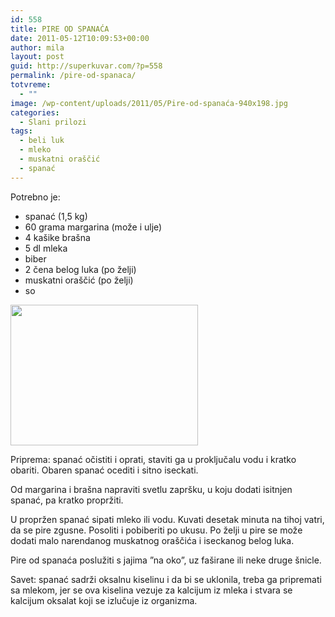 ```yaml
---
id: 558
title: PIRE OD SPANAĆA
date: 2011-05-12T10:09:53+00:00
author: mila
layout: post
guid: http://superkuvar.com/?p=558
permalink: /pire-od-spanaca/
totvreme:
  - ""
image: /wp-content/uploads/2011/05/Pire-od-spanaća-940x198.jpg
categories:
  - Slani prilozi
tags:
  - beli luk
  - mleko
  - muskatni oraščić
  - spanać
---
```

Potrebno je:

  * spanać (1,5 kg)
  * 60 grama margarina (može i ulje)
  * 4 kašike brašna
  * 5 dl mleka
  * biber
  * 2 čena belog luka (po želji)
  * muskatni oraščić (po želji)
  * so

<img class="alignnone size-medium wp-image-2650" title="Pire od spanaća" src="/wp-content/uploads/2011/05/Pire-od-spana%C4%87a-300x225.jpg" alt="" width="300" height="225" /> 

Priprema: spanać očistiti i oprati, staviti ga u proključalu vodu i kratko obariti. Obaren spanać ocediti i sitno iseckati.

Od margarina i brašna napraviti svetlu zapršku, u koju dodati isitnjen spanać, pa kratko propržiti.

U propržen spanać sipati mleko ili vodu. Kuvati desetak minuta na tihoj vatri, da se pire zgusne. Posoliti i pobiberiti po ukusu. Po želji u pire se može dodati malo narendanog muskatnog oraščića i iseckanog belog luka.

Pire od spanaća poslužiti s jajima &#8221;na oko&#8221;, uz faširane ili neke druge šnicle.

Savet: spanać sadrži oksalnu kiselinu i da bi se uklonila, treba ga pripremati sa mlekom, jer se ova kiselina vezuje za kalcijum iz mleka i stvara se kalcijum oksalat koji se izlučuje iz organizma.
